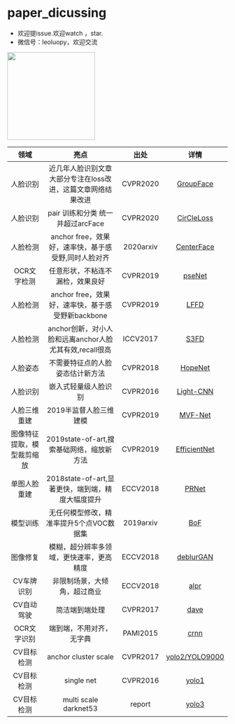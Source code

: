 # paper_dicussing


+ 欢迎提issue.欢迎watch ，star.
+ 微信号：leoluopy，欢迎交流

<img width="200" height="200" src="https://github.com/leoluopy/paper_discussing/blob/master/wechat_id.jpeg"/>

|领域|亮点|出处|详情|
|:----:|:----:|:----:|:----:|
|人脸识别|近几年人脸识别文章大部分专注在loss改进，这篇文章网络结果改进|CVPR2020|[GroupFace](./body/GroupFace/groupFace.md)|
|人脸识别|pair 训练和分类 统一并超过arcFace|CVPR2020|[CirCleLoss](./body/CirCleLoss/circleLoss.md)|
|人脸检测|anchor free，效果好，速率快，基于感受野,同时人脸对齐|2020arxiv|[CenterFace](./body/CenterFace/CenFace.md)|
|OCR文字检测|任意形状，不粘连不漏检，效果良好| CVPR2019|[pseNet](./Textual/PSENet/PSENet.md)|
|人脸检测|anchor free，效果好，速率快，基于感受野新backbone|CVPR2019|[LFFD](./body/LFFD/LFFD.md)|
|人脸检测|anchor创新，对小人脸和远离anchor人脸尤其有效,recall很高|ICCV2017|[S3FD](./body/S3fd/S3fd.md)|
|人脸姿态|不需要特征点的人脸姿态估计新方法|CVPR2018|[HopeNet](./body/Hopenet/hopeNet.md)|
|人脸识别|嵌入式轻量级人脸识别|CVPR2016|[Light-CNN](./body/LightCNN/lightCNN.md)|
|人脸三维重建|2019半监督人脸三维建模|CVPR2019|[MVF-Net](./body/MVF-Net/mvfNet.md)|
|图像特征提取，模型裁剪缩放|2019state-of-art,搜索基础网络，缩放新方法|CVPR2019|[EfficientNet](./general/efficientNet/efficientNet.md)|
|单图人脸重建|2018state-of-art,显著更快，端到端，精度大幅度提升|ECCV2018|[PRNet](./body/PRNet/PRNet.md)|
|模型训练|无任何模型修改，精准率提升5个点VOC数据集|2019arxiv|[BoF](./general/BoF/bof.md)|
|图像修复|模糊，超分辨率多领域，更快速率，更高精度|ECCV2018|[deblurGAN](./GAN/deblurGAN/deblurGAN.md)|
|CV车牌识别|非限制场景，大倾角，超过商业|ECCV2018|[alpr](./ALPR/alpr.md)|
|CV自动驾驶|简洁端到端处理| CVPR2017|[dave](./DAVE/dave.md)|
|OCR文字识别|端到端，不用对齐，无字典| PAMI2015|[crnn](./Textual/CRNN/crnn.md)|
|CV目标检测|anchor cluster scale|CVPR2017|[yolo2/YOLO9000](https://github.com/leoluopy/paper_discussing/blob/master/yolo/yolo2/yolo2_discussing.md)|
|CV目标检测|single net|CVPR2016|[yolo1](https://github.com/leoluopy/paper_discussing/blob/master/yolo/yolo1/yolo1_discussing.md)|
|CV目标检测|multi scale darknet53|report|[yolo3](https://github.com/leoluopy/paper_discussing/blob/master/yolo/yolo3/yolo3_discussing.md)|



